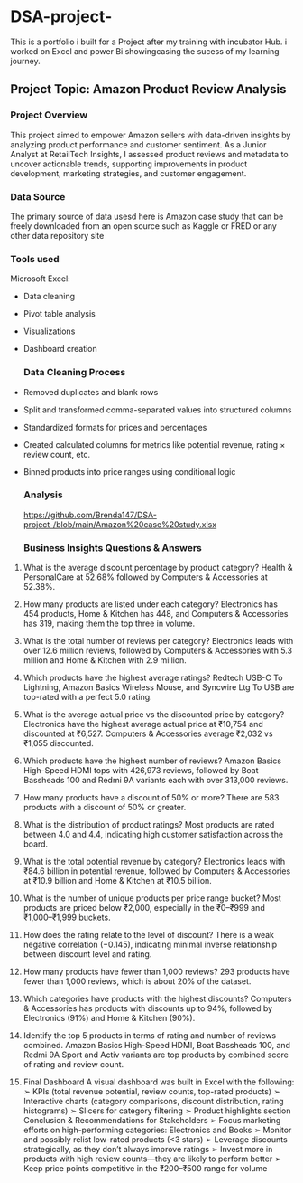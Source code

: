 # DSA-project-
This is a portfolio i built for a Project after my training with incubator Hub.
i worked on Excel and power Bi showingcasing the sucess of my learning journey.

## Project Topic: Amazon Product Review Analysis

### Project Overview
This project aimed to empower Amazon sellers with data-driven insights by analyzing product performance and customer sentiment. As a Junior Analyst at RetailTech Insights, I assessed product reviews and metadata to uncover actionable trends, supporting improvements in product development, marketing strategies, and customer engagement.

### Data Source
The primary source of data usesd here is Amazon case study that can be freely downloaded from an open source such as Kaggle or FRED or any other data repository site

### Tools used
Microsoft Excel:
- Data cleaning
- Pivot table analysis
- Visualizations
- Dashboard creation

  ### Data Cleaning Process
- Removed duplicates and blank rows
- Split and transformed comma-separated values into structured columns
- Standardized formats for prices and percentages
- Created calculated columns for metrics like potential revenue, rating × review count, etc.
- Binned products into price ranges using conditional logic

  ### Analysis
  https://github.com/Brenda147/DSA-project-/blob/main/Amazon%20case%20study.xlsx

  ### Business Insights Questions & Answers
1. What is the average discount percentage by product category?
Health & PersonalCare at 52.68% followed by Computers & Accessories at 52.38%.
 
2. How many products are listed under each category?
Electronics has 454 products, Home & Kitchen has 448, and Computers & Accessories has 319, making them the top three in volume.
 
3. What is the total number of reviews per category?
Electronics leads with over 12.6 million reviews, followed by Computers & Accessories with 5.3 million and Home & Kitchen with 2.9 million.
 
4. Which products have the highest average ratings?
Redtech USB-C To Lightning, Amazon Basics Wireless Mouse, and Syncwire Ltg To USB are top-rated with a perfect 5.0 rating.
 
5. What is the average actual price vs the discounted price by category?
Electronics have the highest average actual price at ₹10,754 and discounted at ₹6,527. Computers & Accessories average ₹2,032 vs ₹1,055 discounted.
 
6. Which products have the highest number of reviews?
Amazon Basics High-Speed HDMI tops with 426,973 reviews, followed by Boat Bassheads 100 and Redmi 9A variants each with over 313,000 reviews.
 
7. How many products have a discount of 50% or more?
There are 583 products with a discount of 50% or greater.
 
8. What is the distribution of product ratings?
Most products are rated between 4.0 and 4.4, indicating high customer satisfaction across the board.
 
9. What is the total potential revenue by category?
Electronics leads with ₹84.6 billion in potential revenue, followed by Computers & Accessories at ₹10.9 billion and Home & Kitchen at ₹10.5 billion.
 
10. What is the number of unique products per price range bucket?
Most products are priced below ₹2,000, especially in the ₹0–₹999 and ₹1,000–₹1,999 buckets.
 
11. How does the rating relate to the level of discount?
There is a weak negative correlation (−0.145), indicating minimal inverse relationship between discount level and rating.
 
12. How many products have fewer than 1,000 reviews?
293 products have fewer than 1,000 reviews, which is about 20% of the dataset.
 
13. Which categories have products with the highest discounts?
Computers & Accessories has products with discounts up to 94%, followed by Electronics (91%) and Home & Kitchen (90%).
 
14. Identify the top 5 products in terms of rating and number of reviews combined.
Amazon Basics High-Speed HDMI, Boat Bassheads 100, and Redmi 9A Sport and Activ variants are top products by combined score of rating and review count.
9. Final Dashboard
A visual dashboard was built in Excel with the following:
➢ KPIs (total revenue potential, review counts, top-rated products)
➢ Interactive charts (category comparisons, discount distribution, rating histograms)
➢ Slicers for category filtering
➢ Product highlights section
Conclusion & Recommendations for Stakeholders
➢ Focus marketing efforts on high-performing categories: Electronics and Books
➢ Monitor and possibly relist low-rated products (<3 stars)
➢ Leverage discounts strategically, as they don’t always improve ratings
➢ Invest more in products with high review counts—they are likely to perform better
➢ Keep price points competitive in the ₹200–₹500 range for volume
